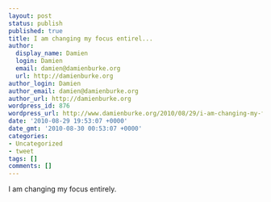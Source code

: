 ```yaml
---
layout: post
status: publish
published: true
title: I am changing my focus entirel...
author:
  display_name: Damien
  login: Damien
  email: damien@damienburke.org
  url: http://damienburke.org
author_login: Damien
author_email: damien@damienburke.org
author_url: http://damienburke.org
wordpress_id: 876
wordpress_url: http://www.damienburke.org/2010/08/29/i-am-changing-my-focus-entirel/
date: '2010-08-29 19:53:07 +0000'
date_gmt: '2010-08-30 00:53:07 +0000'
categories:
- Uncategorized
- tweet
tags: []
comments: []
---
```

<p>I am changing my focus entirely.</p>

